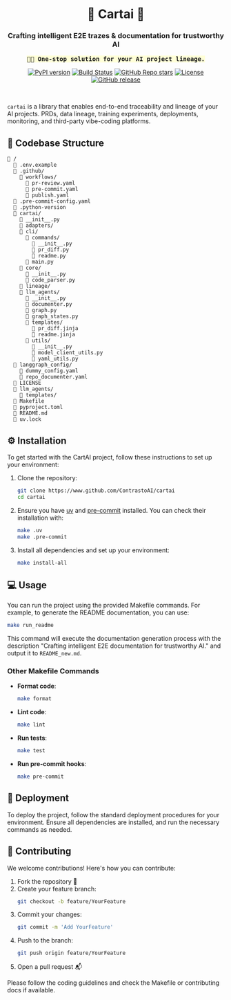<div align="center">
<h1 align="center">🌟 Cartai 🌟</h1>
<h3>Crafting intelligent E2E trazes & documentation for trustworthy AI</h2>

  <kbd style="background-color: #ffffd7">**👩‍🔬 One-stop solution for your AI project lineage.**</kbd>
<br>

[![PyPI version](https://img.shields.io/pypi/v/cartai.svg)](https://pypi.org/project/cartai/)
[![Build Status](https://github.com/ContrastoAI/cartai/actions/workflows/pre-commit.yaml/badge.svg)](https://github.com/ContrastoAI/cartai/actions)
[![GitHub Repo stars](https://img.shields.io/github/stars/contrastoAI/cartai?style=flat)](https://github.com/contrastoAI/cartai)
<a href="https://github.com/huggingface/smolagents/blob/main/LICENSE"><img alt="License" src="https://img.shields.io/github/license/huggingface/smolagents.svg?color=blue"></a>
<a href="https://github.com/contrastoai/cartai/releases"><img alt="GitHub release" src="https://img.shields.io/github/release/contrastoai/cartai.svg"></a>


</div>

<br>

`cartai` is a library that enables end-to-end traceability and lineage of your AI projects. PRDs, data lineage, training experiments, deployments, monitoring, and third-party vibe-coding platforms.

## 📂 Codebase Structure

```
📁 /
  📄 .env.example
  📁 .github/
    📁 workflows/
      📄 pr-review.yaml
      📄 pre-commit.yaml
      📄 publish.yaml
  📄 .pre-commit-config.yaml
  📄 .python-version
  📁 cartai/
    📄 __init__.py
    📁 adapters/
    📁 cli/
      📁 commands/
        📄 __init__.py
        📄 pr_diff.py
        📄 readme.py
      📄 main.py
    📁 core/
      📄 __init__.py
      📄 code_parser.py
    📁 lineage/
    📁 llm_agents/
      📄 __init__.py
      📄 documenter.py
      📄 graph.py
      📄 graph_states.py
      📁 templates/
        📄 pr_diff.jinja
        📄 readme.jinja
      📁 utils/
        📄 __init__.py
        📄 model_client_utils.py
        📄 yaml_utils.py
  📁 langgraph_config/
    📄 dummy_config.yaml
    📄 repo_documenter.yaml
  📄 LICENSE
  📁 llm_agents/
    📁 templates/
  📄 Makefile
  📄 pyproject.toml
  📄 README.md
  📄 uv.lock
```

## ⚙️ Installation

To get started with the CartAI project, follow these instructions to set up your environment:

1. Clone the repository:
   ```bash
   git clone https://www.github.com/ContrastoAI/cartai
   cd cartai
   ```

2. Ensure you have [uv](https://docs.astral.sh/uv/getting-started/installation/) and [pre-commit](https://pre-commit.com/) installed. You can check their installation with:
   ```bash
   make .uv
   make .pre-commit
   ```

3. Install all dependencies and set up your environment:
   ```bash
   make install-all
   ```

## 💻 Usage

You can run the project using the provided Makefile commands. For example, to generate the README documentation, you can use:
```bash
make run_readme
```
This command will execute the documentation generation process with the description "Crafting intelligent E2E documentation for trustworthy AI." and output it to `README_new.md`.

### Other Makefile Commands

- **Format code**:
  ```bash
  make format
  ```

- **Lint code**:
  ```bash
  make lint
  ```

- **Run tests**:
  ```bash
  make test
  ```

- **Run pre-commit hooks**:
  ```bash
  make pre-commit
  ```

## 🚀 Deployment

To deploy the project, follow the standard deployment procedures for your environment. Ensure all dependencies are installed, and run the necessary commands as needed.

## 🤝 Contributing

We welcome contributions! Here's how you can contribute:

1. Fork the repository 🍴
2. Create your feature branch:
   ```bash
   git checkout -b feature/YourFeature
   ```
3. Commit your changes:
   ```bash
   git commit -m 'Add YourFeature'
   ```
4. Push to the branch:
   ```bash
   git push origin feature/YourFeature
   ```
5. Open a pull request 📬

Please follow the coding guidelines and check the Makefile or contributing docs if available.
```
